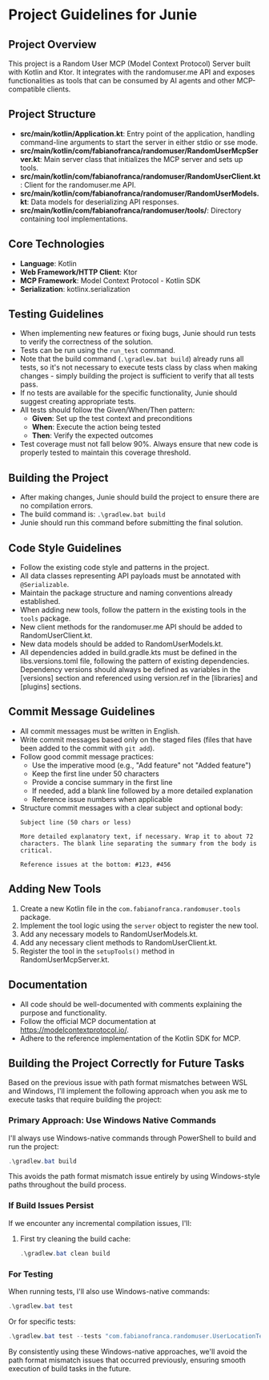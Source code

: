 # Project Guidelines for Junie

## Project Overview
This project is a Random User MCP (Model Context Protocol) Server built with Kotlin and Ktor. It integrates with the randomuser.me API and exposes functionalities as tools that can be consumed by AI agents and other MCP-compatible clients.

## Project Structure
- **src/main/kotlin/Application.kt**: Entry point of the application, handling command-line arguments to start the server in either stdio or sse mode.
- **src/main/kotlin/com/fabianofranca/randomuser/RandomUserMcpServer.kt**: Main server class that initializes the MCP server and sets up tools.
- **src/main/kotlin/com/fabianofranca/randomuser/RandomUserClient.kt**: Client for the randomuser.me API.
- **src/main/kotlin/com/fabianofranca/randomuser/RandomUserModels.kt**: Data models for deserializing API responses.
- **src/main/kotlin/com/fabianofranca/randomuser/tools/**: Directory containing tool implementations.

## Core Technologies
- **Language**: Kotlin
- **Web Framework/HTTP Client**: Ktor
- **MCP Framework**: Model Context Protocol - Kotlin SDK
- **Serialization**: kotlinx.serialization

## Testing Guidelines
- When implementing new features or fixing bugs, Junie should run tests to verify the correctness of the solution.
- Tests can be run using the `run_test` command.
- Note that the build command (`.\gradlew.bat build`) already runs all tests, so it's not necessary to execute tests class by class when making changes - simply building the project is sufficient to verify that all tests pass.
- If no tests are available for the specific functionality, Junie should suggest creating appropriate tests.
- All tests should follow the Given/When/Then pattern:
  - **Given**: Set up the test context and preconditions
  - **When**: Execute the action being tested
  - **Then**: Verify the expected outcomes
- Test coverage must not fall below 90%. Always ensure that new code is properly tested to maintain this coverage threshold.

## Building the Project
- After making changes, Junie should build the project to ensure there are no compilation errors.
- The build command is: `.\gradlew.bat build`
- Junie should run this command before submitting the final solution.

## Code Style Guidelines
- Follow the existing code style and patterns in the project.
- All data classes representing API payloads must be annotated with `@Serializable`.
- Maintain the package structure and naming conventions already established.
- When adding new tools, follow the pattern in the existing tools in the `tools` package.
- New client methods for the randomuser.me API should be added to RandomUserClient.kt.
- New data models should be added to RandomUserModels.kt.
- All dependencies added in build.gradle.kts must be defined in the libs.versions.toml file, following the pattern of existing dependencies. Dependency versions should always be defined as variables in the [versions] section and referenced using version.ref in the [libraries] and [plugins] sections.

## Commit Message Guidelines
- All commit messages must be written in English.
- Write commit messages based only on the staged files (files that have been added to the commit with `git add`).
- Follow good commit message practices:
  - Use the imperative mood (e.g., "Add feature" not "Added feature")
  - Keep the first line under 50 characters
  - Provide a concise summary in the first line
  - If needed, add a blank line followed by a more detailed explanation
  - Reference issue numbers when applicable
- Structure commit messages with a clear subject and optional body:
  ```
  Subject line (50 chars or less)

  More detailed explanatory text, if necessary. Wrap it to about 72
  characters. The blank line separating the summary from the body is
  critical.

  Reference issues at the bottom: #123, #456
  ```

## Adding New Tools
1. Create a new Kotlin file in the `com.fabianofranca.randomuser.tools` package.
2. Implement the tool logic using the `server` object to register the new tool.
3. Add any necessary models to RandomUserModels.kt.
4. Add any necessary client methods to RandomUserClient.kt.
5. Register the tool in the `setupTools()` method in RandomUserMcpServer.kt.

## Documentation
- All code should be well-documented with comments explaining the purpose and functionality.
- Follow the official MCP documentation at https://modelcontextprotocol.io/.
- Adhere to the reference implementation of the Kotlin SDK for MCP.

## Building the Project Correctly for Future Tasks

Based on the previous issue with path format mismatches between WSL and Windows, I'll implement the following approach when you ask me to execute tasks that require building the project:

### Primary Approach: Use Windows Native Commands

I'll always use Windows-native commands through PowerShell to build and run the project:

```powershell
.\gradlew.bat build
```

This avoids the path format mismatch issue entirely by using Windows-style paths throughout the build process.

### If Build Issues Persist

If we encounter any incremental compilation issues, I'll:

1. First try cleaning the build cache:
   ```powershell
   .\gradlew.bat clean build
   ```

### For Testing

When running tests, I'll also use Windows-native commands:
```powershell
.\gradlew.bat test
```

Or for specific tests:
```powershell
.\gradlew.bat test --tests "com.fabianofranca.randomuser.UserLocationTest"
```

By consistently using these Windows-native approaches, we'll avoid the path format mismatch issues that occurred previously, ensuring smooth execution of build tasks in the future.
